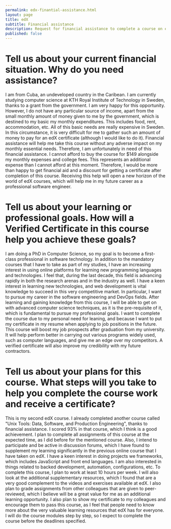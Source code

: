 ```yaml
---
permalink: edx-finantial-assistance.html
layout: page
title: edX
subtitle: Financial assistance
description: Request for financial assistance to complete a course on edX.
published: false
---
```


# Tell us about your current financial situation. Why do you need assistance? 

I am from Cuba, an undeveloped country in the Caribean. I am currently studying computer science at KTH Royal Institute of Technology in Sweden, thanks to a grant from the government. I am very happy for this opportunity. However, I do not have any particular source of income, apart from the small monthly amount of money given to me by the government, which is destined to my basic my monthly expenditures. This includes food, rent, accommodation, etc. All of this basic needs are really expensive in Sweden. In this circumstance, it is very difficult for me to gather such an amount of money to pay for an edX certificate (although I would like to do it). Financial assistance will help me take this course without any adverse impact on my monthly essential needs. Therefore, I am unfortunately in need of this financial assistance. I cannot afford to buy the course for $149 alongside my monthly expenses and college fees. This represents an additional expense than I cannot afford at this moment. Therefore, I would be more than happy to get financial aid and a discount for getting a certificate after completion of this course. Receiving this help will open a new horizon of the world of edX courses, which will help me in my future career as a professional software engineer.

# Tell us about your learning or professional goals. How will a Verified Certificate in this course help you achieve these goals?

I am doing a PhD in Computer Science, so my goal is to become a first-class professional in software technology. In addition to the mandatory courses that I have to take as part of my studies, I have an increasing interest in using online platforms for learning new programming languages and technologies. I feel that, during the last decade, this field is advancing rapidly in both the research arenas and in the industry as well. I have a keen interest in learning new technologies, and web development is vital knowledge to succeed in this very competitive market. In particular, I want to pursue my career in the software engineering and DevOps fields. After learning and gaining knowledge from this course, I will be able to get on with advanced computer science techniques, as it is the pre-requisite of it, which is fundamental to pursue my professional goals. I want to complete the course due to my personal need for leaning, and because I want to put my certificate in my resume when applying to job positions in the future. This course will boost my job prospects after graduation from my university. It will help perform better in carrying out various programs widely used, such as computer languages, and give me an edge over my competitors. A verified certificate will also improve my credibility with my future contractors.

# Tell us about your plans for this course. What steps will you take to help you complete the course work and receive a certificate? 

This is my second edX course. I already completed another course called "Unix Tools: Data, Software, and Production Engineering", thanks to financial assistance. I scored 93% in that course, which I think is a good achievement. I plan to complete all assignments of this course at the expected time, as I did before for the mentioned course. Also, I intend to participate and be active in discussion forums, which I have found to supplement my learning significantly in the previous online course that I have taken on edX. I have a keen interest in doing projects we frameworks, which includes JavaScript and front end languages. I am also interested in things related to backed development, automation, configurations, etc. To complete this course, I plan to work at least 10 hours per week. I will also look at the additional supplementary resources, which I found that are a very good complement to the videos and exercises available at edX. I also plan to grade assignments from other colleagues that are given to peer-reviewed, which I believe will be a great value for me as an additional learning opportunity. I also plan to show my certificate to my colleagues and encourage them to pass this course, as I feel that people need to know more about the very valuable learning resources that edX has for everyone.  I will do the course modules step by step, so I expect to complete the course before the deadlines specified.

